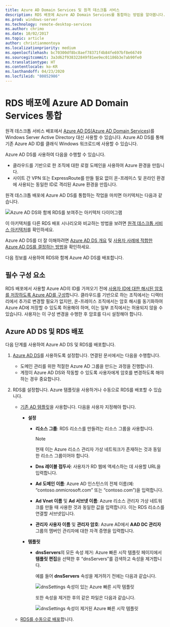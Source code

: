 ```yaml
---
title: Azure AD Domain Services 및 원격 데스크톱 서비스
description: RDS 배포에 Azure AD Domain Services를 통합하는 방법을 알아봅니다.
ms.prod: windows-server
ms.technology: remote-desktop-services
ms.author: chrimo
ms.date: 10/02/2017
ms.topic: article
author: christianmontoya
ms.localizationpriority: medium
ms.openlocfilehash: bc70300df8bc8aef78371f4b84fe697bf8e66749
ms.sourcegitcommit: 3a3d62f938322849f81ee9ec01186b3e7ab90fe0
ms.translationtype: HT
ms.contentlocale: ko-KR
ms.lasthandoff: 04/23/2020
ms.locfileid: "80852986"
---
```

# <a name="integrate-azure-ad-domain-services-with-your-rds-deployment"></a>RDS 배포에 Azure AD Domain Services 통합

원격 데스크톱 서비스 배포에서 [Azure AD DS(Azure AD Domain Services)](/azure/active-directory-domain-services/active-directory-ds-overview)를 Windows Server Active Directory 대신 사용할 수 있습니다. Azure AD DS를 통해 기존 Azure AD ID를 클래식 Windows 워크로드에 사용할 수 있습니다.

Azure AD DS를 사용하여 다음을 수행할 수 있습니다. 
- 클라우드를 기반으로 한 조직에 대한 로컬 도메인을 사용하여 Azure 환경을 만듭니다. 
- 사이트 간 VPN 또는 ExpressRoute를 만들 필요 없이 온-프레미스 및 온라인 환경에 사용되는 동일한 ID로 격리된 Azure 환경을 만듭니다. 

원격 데스크톱 배포에 Azure AD DS를 통합하는 작업을 마치면 아키텍처는 다음과 같습니다.

![Azure AD DS와 함께 RDS를 보여주는 아키텍처 다이어그램](media/aadds-rds.png)

이 아키텍처를 다른 RDS 배포 시나리오와 비교하는 방법을 보려면 [원격 데스크톱 서비스 아키텍처](desktop-hosting-logical-architecture.md)를 확인하세요.

Azure AD DS를 더 잘 이해하려면 [Azure AD DS 개요](/azure/active-directory-domain-services/active-directory-ds-overview) 및 [사용자 사례에 적합한 Azure AD DS를 결정하는 방법](/azure/active-directory-domain-services/active-directory-ds-comparison)을 확인하세요.

다음 정보를 사용하여 RDS와 함께 Azure AD DS를 배포합니다.

## <a name="prerequisites"></a>필수 구성 요소

RDS 배포에서 사용할 Azure AD의 ID를 가져오기 전에 [사용자 ID에 대한 해시된 암호를 저장하도록 Azure AD를 구성](/azure/active-directory-domain-services/active-directory-ds-getting-started-password-sync)합니다. 클라우드를 기반으로 하는 조직에서는 디렉터리에서 추가로 변경할 필요가 없지만, 온-프레미스 조직에서는 암호 해시를 동기화하여 Azure AD에 저장할 수 있도록 허용해야 하며, 이는 일부 조직에서는 허용되지 않을 수 있습니다. 사용자는 이 구성 변경을 수행한 후 암호를 다시 설정해야 합니다.

## <a name="deploy-azure-ad-ds-and-rds"></a>Azure AD DS 및 RDS 배포 
다음 단계를 사용하여 Azure AD DS 및 RDS를 배포합니다.

1. [Azure AD DS](/azure/active-directory-domain-services/active-directory-ds-getting-started)를 사용하도록 설정합니다. 연결된 문서에서는 다음을 수행합니다.
   - 도메인 관리를 위한 적절한 Azure AD 그룹을 만드는 과정을 진행합니다.
   - 계정이 Azure AD DS와 작동할 수 있도록 사용자에게 암호를 변경하도록 해야 하는 경우 중요합니다.
   
2. RDS를 설정합니다. Azure 템플릿을 사용하거나 수동으로 RDS를 배포할 수 있습니다.
   - [기존 AD 템플릿](https://azure.microsoft.com/resources/templates/rds-deployment-existing-ad/)을 사용합니다. 다음을 사용자 지정해야 합니다.
   
     - **설정**
       - **리소스 그룹**: RDS 리소스를 만들려는 리소스 그룹을 사용합니다.
         > [!NOTE] 
         > 현재 이는 Azure 리소스 관리자 가상 네트워크가 존재하는 것과 동일한 리소스 그룹이어야 합니다.

       - **Dns 레이블 접두사**: 사용자가 RD 웹에 액세스하는 데 사용할 URL을 입력합니다.
       - **Ad 도메인 이름**: Azure AD 인스턴스의 전체 이름(예: “contoso.onmicrosoft.com” 또는 “contoso.com”)을 입력합니다.
       - **Ad Vnet 이름** 및 **Ad 서브넷 이름**: Azure 리소스 관리자 가상 네트워크를 만들 때 사용한 것과 동일한 값을 입력합니다. 이는 RDS 리소스를 연결할 서브넷입니다.
       - **관리자 사용자 이름** 및 **관리자 암호**: Azure AD에서 **AAD DC 관리자** 그룹의 멤버인 관리자에 대한 자격 증명을 입력합니다.
   
     - **템플릿**
        - **dnsServers**의 모든 속성 제거: Azure 빠른 시작 템플릿 페이지에서 **템플릿 편집**을 선택한 후 “dnsServers”를 검색하고 속성을 제거합니다. 

           예를 들어 **dnsServers** 속성을 제거하기 전에는 다음과 같습니다.
      
           ![dnsSettings 속성이 있는 Azure 빠른 시작 템플릿](media/rds-remove-dnssettings-before.png)

           또한 속성을 제거한 후의 같은 파일은 다음과 같습니다.

           ![dnsSettings 속성이 제거된 Azure 빠른 시작 템플릿](media/rds-remove-dnssettings-after.png)
   
   - [RDS를 수동으로 배포](rds-deploy-infrastructure.md)합니다. 

